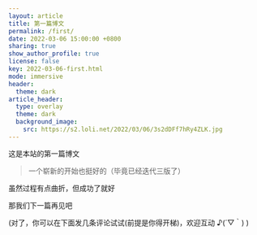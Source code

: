 ```yaml
---
layout: article
title: 第一篇博文
permalink: /first/
date: 2022-03-06 15:00:00 +0800
sharing: true
show_author_profile: true
license: false
key: 2022-03-06-first.html
mode: immersive
header:
  theme: dark
article_header:
  type: overlay
  theme: dark
  background_image:
    src: https://s2.loli.net/2022/03/06/3s2dDFf7hRy4ZLK.jpg
---
```


这是本站的第一篇博文<!--more-->

> 一个崭新的开始也挺好的（毕竟已经迭代三版了）

虽然过程有点曲折，但成功了就好

那我们下一篇再见吧

(对了，你可以在下面发几条评论试试(前提是你得开梯)，欢迎互动 ♪(´▽｀) )

